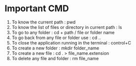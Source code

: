 # Important CMD

1. To know the current path : pwd
2. To know the list of files or directory in current path : ls
3. To go to any folder : cd + path / file or folder name 
4. To go back from any file or folder use : cd ..
5. To close the application running in the terminal : control+C
6. To create a new folder : mkdir folder_name
7. To create a new file  : cd . > file_name.extension
8. To delete any file and folder : rm file_name
